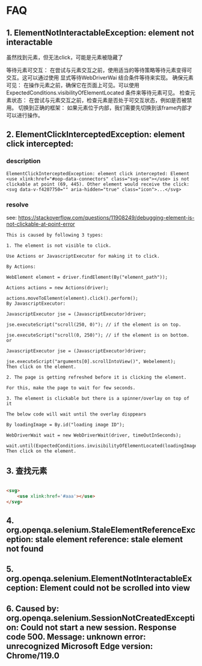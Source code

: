 FAQ
===
## 1. ElementNotInteractableException: element not interactable
虽然找到元素，但无法click，可能是元素被隐藏了

等待元素可交互： 在尝试与元素交互之前，使用适当的等待策略等待元素变得可交互。这可以通过使用 显式等待WebDriverWai 结合条件等待来实现。
确保元素可见： 在操作元素之前，确保它在页面上可见。可以使用 ExpectedConditions.visibilityOfElementLocated 条件来等待元素可见。
检查元素状态： 在尝试与元素交互之前，检查元素是否处于可交互状态，例如是否被禁用。
切换到正确的框架： 如果元素位于<frame>内部，我们需要先切换到该frame内部才可以进行操作。

## 2. ElementClickInterceptedException: element click intercepted: 
### description

    ElementClickInterceptedException: element click intercepted: Element <use xlink:href="#oop-data-connectors" class="svg-use"></use> is not clickable at point (69, 445). Other element would receive the click: <svg data-v-f4207750="" aria-hidden="true" class="icon">...</svg>

### resolve
see: https://stackoverflow.com/questions/11908249/debugging-element-is-not-clickable-at-point-error
    
    This is caused by following 3 types:
    
    1. The element is not visible to click.
    
    Use Actions or JavascriptExecutor for making it to click.
    
    By Actions:
    
    WebElement element = driver.findElement(By("element_path"));
    
    Actions actions = new Actions(driver);
    
    actions.moveToElement(element).click().perform();
    By JavascriptExecutor:
    
    JavascriptExecutor jse = (JavascriptExecutor)driver;
    
    jse.executeScript("scroll(250, 0)"); // if the element is on top.
    
    jse.executeScript("scroll(0, 250)"); // if the element is on bottom.
    or
    
    JavascriptExecutor jse = (JavascriptExecutor)driver;
    
    jse.executeScript("arguments[0].scrollIntoView()", Webelement);
    Then click on the element.
    
    2. The page is getting refreshed before it is clicking the element.
    
    For this, make the page to wait for few seconds.
    
    3. The element is clickable but there is a spinner/overlay on top of it
    
    The below code will wait until the overlay disppears
    
    By loadingImage = By.id("loading image ID");
    
    WebDriverWait wait = new WebDriverWait(driver, timeOutInSeconds);
    
    wait.until(ExpectedConditions.invisibilityOfElementLocated(loadingImage));
    Then click on the element.

## 3. 查找元素
```html

<svg>
    <use xlink:href='#aaa'></use>
</svg>

```

## 4. org.openqa.selenium.StaleElementReferenceException: stale element reference: stale element not found
## 5. org.openqa.selenium.ElementNotInteractableException: Element <use class="svg-use"> could not be scrolled into view
## 6. Caused by: org.openqa.selenium.SessionNotCreatedException: Could not start a new session. Response code 500. Message: unknown error: unrecognized Microsoft Edge version: Chrome/119.0
